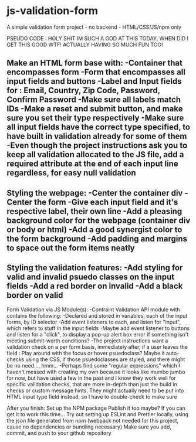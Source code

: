 # js-validation-form
A simple validation form project - no backend - HTML/CSS/JS/npm only

PSEUDO CODE : HOLY SHIT IM SUCH A GOD AT THIS TODAY, WHEN DID I GET THIS GOOD WTF! ACTUALLY HAVING SO MUCH FUN TOO!

Make an HTML form base with:
-Container that encompasses form
-Form that encompasses all input fields and buttons
-Label and Input fields for : Email, Country, Zip Code, Password, Confirm Password
-Make sure all labels match IDs
-Make a reset and submit button, and make sure you set their type respectively
-Make sure all input fields have the correct type specified, to have built in validation already for some of them
-Even though the project instructions ask you to keep all validation allocated to the JS file, add a required attribute at the end of each input line regardless, for easy null validation
-

Styling the webpage:
-Center the container div
-Center the form
-Give each input field and it's respective label, their own line
-Add a pleasing background color for the webpage (container div or body or html)
-Add a good synergist color to the form background
-Add padding and margins to space out the form items neatly
-

Styling the validation features:
-Add styling for valid and invalid psuedo classes on the input fields
-Add a red border on invalid
-Add a black border on valid
-

Form Validation via JS Module(s):
-Contraint Validation API module with contains the following:
-Declared and stored in variables, each of the input forms, by ID selector
-Add event listeners to each, and listen for "input", which refers to stuff in the input fields
-Maybe add event listener to buttons and listen for a "click", to display a pop-up alert box error if something isn't meeting submit-worth conditions?
-The project instructions want a validation check on a per form basis, immediately after, if a user leaves the field : Play around with the focus or hover psuedoclass? Maybe it auto-checks using the CSS, if those psuedoclasses are styled, and there might be no need.... hmm...
-Perhaps find some "regular expressions" which I haven't messed with creating my own because it looks like mumbo jumbo for now, but have used a few in the past and I know they work well for specific validation checks, that are more in-depth than just the build in checks or custom message hints. They might actually need to be put into HTML input type field instead, so I have to double-check to make sure

After you finish:
Set up the NPM package
Publish it too maybe? If you can get it to work this time...
Try out setting up ESLint and Prettier locally, using the json file generated from npm (webpack not needed for this project, cause no dependencies or bundling necessary)
Make sure you add, commit, and push to your github repository
